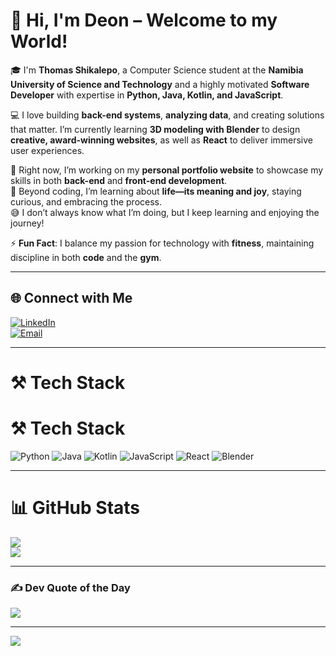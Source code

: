 # 💫 Hi, I'm Deon – Welcome to my World!  

🎓 I'm **Thomas Shikalepo**, a Computer Science student at the **Namibia University of Science and Technology** and a highly motivated **Software Developer** with expertise in **Python, Java, Kotlin, and JavaScript**.  

💻 I love building **back-end systems**, **analyzing data**, and creating solutions that matter. I’m currently learning **3D modeling with Blender** to design **creative, award-winning websites**, as well as **React** to deliver immersive user experiences.  

🔭 Right now, I’m working on my **personal portfolio website** to showcase my skills in both **back-end** and **front-end development**.  
🌱 Beyond coding, I’m learning about **life—its meaning and joy**, staying curious, and embracing the process.  
😅 I don’t always know what I’m doing, but I keep learning and enjoying the journey!  

⚡ **Fun Fact**: I balance my passion for technology with **fitness**, maintaining discipline in both **code** and the **gym**.  

---

## 🌐 Connect with Me  

[![LinkedIn](https://img.shields.io/badge/LinkedIn-%230077B5.svg?style=for-the-badge&logo=linkedin&logoColor=white)](https://www.linkedin.com/in/thomas-shikalepo/)  
[![Email](https://img.shields.io/badge/Email-D14836.svg?style=for-the-badge&logo=gmail&logoColor=white)](mailto:thomasshikalepo@gmail.com)  

---

# ⚒️ Tech Stack  

# ⚒️ Tech Stack  

![Python](https://img.shields.io/badge/Python-3670A0?style=for-the-badge&logo=python&logoColor=ffdd54) ![Java](https://img.shields.io/badge/Java-ED8B00?style=for-the-badge&logo=java&logoColor=white) ![Kotlin](https://img.shields.io/badge/Kotlin-0095D5?style=for-the-badge&logo=kotlin&logoColor=white) ![JavaScript](https://img.shields.io/badge/JavaScript-323330?style=for-the-badge&logo=javascript&logoColor=F7DF1E) ![React](https://img.shields.io/badge/React-20232A?style=for-the-badge&logo=react&logoColor=61DAFB) ![Blender](https://img.shields.io/badge/Blender-F5792A?style=for-the-badge&logo=blender&logoColor=white)
 

---

# 📊 GitHub Stats  

![](https://github-readme-stats.vercel.app/api?username=ThomasShikalepo&theme=radical&hide_border=false&include_all_commits=true&count_private=true)  
![](https://github-readme-stats.vercel.app/api/top-langs/?username=ThomasShikalepo&theme=radical&hide_border=false&layout=compact)  

---

### ✍️ Dev Quote of the Day  
![](https://quotes-github-readme.vercel.app/api?type=horizontal&theme=radical)  

---

[![](https://visitcount.itsvg.in/api?id=ThomasShikalepo&icon=0&color=0)](https://visitcount.itsvg.in)  
